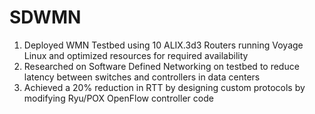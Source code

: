 # SDWMN

1) Deployed WMN Testbed using 10 ALIX.3d3 Routers running Voyage Linux and optimized resources for required availability
2) Researched on Software Defined Networking on testbed to reduce latency between switches and controllers in data centers
3) Achieved a 20% reduction in RTT by designing custom protocols by modifying Ryu/POX OpenFlow controller code
